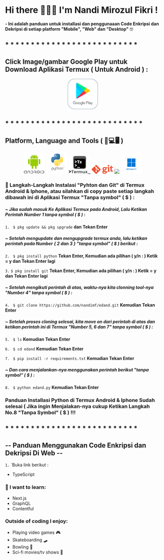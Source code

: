 # Hi there 🙋🏽‍♂️ I'm Nandi Mirozul Fikri !

**- Ini adalah panduan untuk installasi dan penggunaaan Code Enkripsi dan Dekripsi di setiap platform "Mobile", "Web" dan "Desktop"** 🤓

## \* \* \* \* \* \* \* \* \* \* \* \* \* \* \* \* \* \* \* \* \* \* \* \* \* \*

## Click Image/gambar Google Play untuk Download Aplikasi Termux ( Untuk Android ) :

<p align="center">
<a href="https://play.google.com/store/apps/details?id=com.termux&hl=in&gl=US"><img height="auto" width="100" src="https://raw.githubusercontent.com/nandimf/edand/main/assets/google-play.png"></a></p>

## \* \* \* \* \* \* \* \* \* \* \* \* \* \* \* \* \* \* \* \* \* \* \* \* \* \* \*

## Platform, Language and Tools ( 📱💻🖥️ )

<p align="center">
<img src="https://raw.githubusercontent.com/nandimf/edand/main/assets/android.png" height="auto" width="70">
<a href="https://www.python.org/downloads/"><img height="auto" width="70" src="https://raw.githubusercontent.com/nandimf/edand/main/assets/python.png"></a>
<img src="https://raw.githubusercontent.com/nandimf/edand/main/assets/termux.png" height="auto" width="70">
<a href="https://git-scm.com/"><img src="https://raw.githubusercontent.com/nandimf/edand/main/assets/git.png" height="auto" width="70"></a>
<a href="https://code.visualstudio.com/"><img src="https://raw.githubusercontent.com/nandimf/edand/main/assets/vscode.png" height="auto" width="70"></a>
<a href="https://www.microsoft.com/software-download/windows11"><img src="https://raw.githubusercontent.com/nandimf/edand/main/assets/windows11.png" height="auto" width="70"></a>
</p>

### 📱 Langkah-Langkah Instalasi "Pyhton dan Git" di Termux Android & Iphone, atau silahkan di copy paste setiap langkah dibawah ini di Aplikasi Termux "Tanpa symbol" ( $ ) :

##### _~ Jika sudah masuk Ke Aplikasi Termux pada Android, Lalu Ketikan Perintah Number 1 tanpa symbol ( $ ) :_

`1.` ` $ pkg update && pkg upgrade` **dan Tekan Enter**

##### _~ Setelah mengupdate dan mengupgrade termux anda, lalu ketikan perintah pada Number { 2 dan 3 } "tanpa symbol" ( $ ) berikut :_

`2.` ` $ pkg install python` **Tekan Enter, Kemudian ada pilihan ( y/n : ) Ketik = y dan Tekan Enter lagi**

`3.` `$ pkg install git` **Tekan Enter, Kemudian ada pilihan ( y/n : ) Ketik = y dan Tekan Enter lagi**

##### _~ Setelah mengikuti perintah di atas, waktu-nya kita clonning tool-nya "Number 4" tanpa symbol ( $ ) :_

`4.` ` $ git clone https://github.com/nandimf/edand.git` **Kemudian Tekan Enter**

##### _~ Setelah proses cloning selesai, kita move on dari perintah di atas dan ketikan perintah ini di Termux "Number 5, 6 dan 7" tanpa symbol ( $ ) :_

`5.` ` $ ls` **Kemudian Tekan Enter**

`6.` ` $ cd edand` **Kemudian Tekan Enter**

`7.` ` $ pip install -r requirements.txt` **Kemudian Tekan Enter**

##### _~ Dan cara menjalankan-nya menggunakan perintah berikut "tanpa symbol" ( $ ) :_

`8.` ` $ python edand.py` **Kemudian Tekan Enter**

### **Panduan Installasi Python di Termux Android & Iphone Sudah selesai ( Jika ingin Menjalakan-nya cukup Ketikan Langkah No.8 "Tanpa Symbol" ( $ ) !!!**

## \* \* \* \* \* \* \* \* \* \* \* \* \* \* \* \* \* \* \* \* \* \* \* \* \* \*

## **-- Panduan Menggunakan Code Enkripsi dan Dekripsi Di Web --**

`1.` `Buka link berikut :

- TypeScript

### :thinking: I want to learn:

- Next.js
- GraphQL
- Contentful

### Outside of coding I enjoy:

- Playing video games :video_game:
- Skateboarding :skateboard:
- Bowling :bowling:
- Sci-fi movies/tv shows :vulcan_salute:
